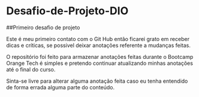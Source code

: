 # Desafio-de-Projeto-DIO
##Primeiro desafio de projeto

Este é meu primeiro contato com o Git Hub então ficarei grato em receber dicas e críticas, se possivel deixar anotações referente a mudanças feitas.

O repositório foi feito para armazenar anotações feitas durante o Bootcamp Orange Tech é simples e pretendo continuar atualizando minhas anotações até o final do curso.

Sinta-se livre para alterar alguma anotação feita caso eu tenha entendido de forma errada alguma parte do conteúdo.

